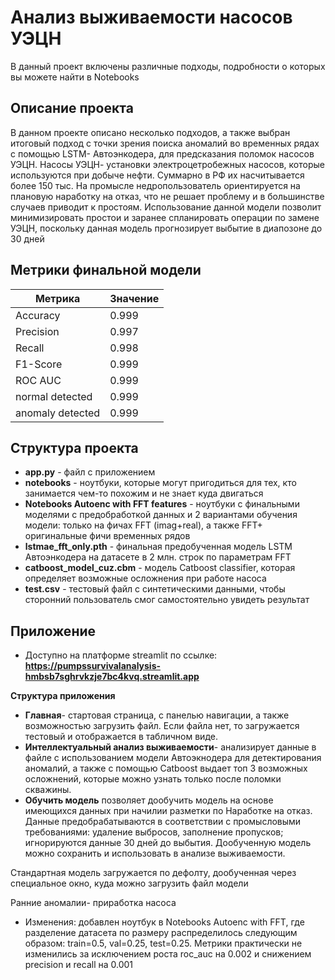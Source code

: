 # Анализ выживаемости насосов УЭЦН  
В данный проект включены различные подходы, подробности о которых вы можете найти в Notebooks

## Описание проекта

В данном проекте описано несколько подходов, а также выбран итоговый подход с точки зрения поиска аномалий во временных рядах с помощью LSTM- Автоэнкодера, для предсказания поломок насосов УЭЦН.
Насосы УЭЦН- установки электроцетробежных насосов, которые используются при добыче нефти. 
Суммарно в РФ их насчитывается более 150 тыс.
На промысле недропользователь ориентируется на плановую наработку на отказ, что не решает проблему и в большинстве случаев приводит к простоям.
Использование данной модели позволит минимизировать простои и заранее спланировать операции по замене УЭЦН, поскольку данная модель прогнозирует выбытие в диапозоне до 30 дней

## Метрики финальной модели 

| Метрика          | Значение |
|------------------|----------|
| Accuracy         | 0.999    |
| Precision        | 0.997    |
| Recall           | 0.998    |
| F1-Score         | 0.999    |
| ROC AUC          | 0.999    |
| normal detected  | 0.999    |
| anomaly detected | 0.999    |


## Структура проекта

- **app.py** - файл с приложением
- **notebooks** - ноутбуки, которые могут пригодиться для тех, кто занимается чем-то похожим и не знает куда двигаться
- **Notebooks Autoenc with FFT features** - ноутбуки с финальными моделями с предобработкой данных и 2 вариантами обучения модели: только на фичах FFT (imag+real), а также FFT+ оригинальные фичи временных рядов
- **lstmae_fft_only.pth** - финальная предобученная модель LSTM Автоэнкодера на датасете в 2 млн. строк по параметрам FFT
- **catboost_model_сuz.cbm** - модель Catboost classifier, которая определяет возможные осложнения при работе насоса
- **test.csv** - тестовый файл с синтетическими данными, чтобы сторонний пользователь смог самостоятельно увидеть результат

## Приложение


- Доступно на платформе streamlit по ссылке:
**https://pumpssurvivalanalysis-hmbsb7sghrvkzje7bc4kvq.streamlit.app**


**Структура приложения**

- **Главная**- стартовая страница, с панелью навигации, а также возможностью загрузить файл. Если файла нет, то загружается тестовый и отображается в табличном виде.
- **Интеллектуальный анализ выживаемости**- анализирует данные в файле с использованием модели Автоэкнодера  для детектирования аномалий, а также с помощью Catboost выдает топ 3 возможных осложнений, которые можно узнать только после поломки скважины.
- **Обучить модель** позволяет дообучить модель на основе имеющихся данных при начилии разметки по Наработке на отказ. Данные предобрабатываются в соответствии с промысловыми требованиями: удаление выбросов, заполнение пропусков; игнорируются данные 30 дней до выбытия. Дообученную модель можно сохранить и использовать в анализе выживаемости. 

Стандартная модель загружается по дефолту, дообученная через специальное окно, куда можно загрузить файл модели

Ранние аномалии- приработка насоса

- Изменения: добавлен ноутбук в Notebooks Autoenc with FFT, где разделение датасета по размеру распределилось следующим образом: 
train=0.5, val=0.25, test=0.25.
Метрики практически не изменились за исключением роста roc_auc на 0.002 и снижением precision и recall на 0.001
